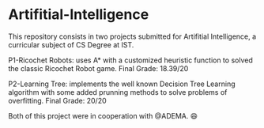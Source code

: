 # Artifitial-Intelligence
This repository consists in two projects submitted for Artifitial Intelligence, a curricular subject of CS Degree at IST.

P1-Ricochet Robots: uses A* with a customized heuristic function to solved the classic Ricochet Robot game. Final Grade: 18.39/20

P2-Learning Tree: implements the well known Decision Tree Learning algorithm with some added prunning methods to solve problems of overfitting. Final Grade: 20/20

Both of this project were in cooperation with @ADEMA. 😄
